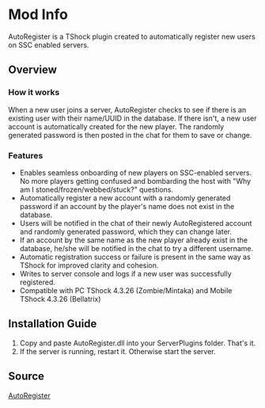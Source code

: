# Mod Info
AutoRegister is a TShock plugin created to automatically register new users on SSC enabled servers. 

## Overview
### How it works
When a new user joins a server, AutoRegister checks to see if there is an existing user with their name/UUID in the database. If there isn't, a new user account is automatically created for the new player. The randomly generated password is then posted in the chat for them to save or change.

### Features
- Enables seamless onboarding of new players on SSC-enabled servers. No more players getting confused and bombarding the host with "Why am I stoned/frozen/webbed/stuck?" questions.
- Automatically register a new account with a randomly generated password if an account by the player's name does not exist in the database.  
- Users will be notified in the chat of their newly AutoRegistered account and randomly generated password, which they can change later. 
- If an account by the same name as the new player already exist in the database, he/she will be notified in the chat to try a different username.
- Automatic registration success or failure is present in the same way as TShock for improved clarity and cohesion. 
- Writes to server console and logs if a new user was successfully registered. 
- Compatible with PC TShock 4.3.26 (Zombie/Mintaka) and Mobile TShock 4.3.26 (Bellatrix)

## Installation Guide
1. Copy and paste AutoRegister.dll into your ServerPlugins folder. That's it.
2. If the server is running, restart it. Otherwise start the server. 

## Source
[AutoRegister](https://tshock.co/xf/index.php?resources/autoregister.234/)

